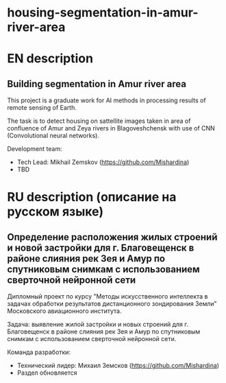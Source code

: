 # housing-segmentation-in-amur-river-area
# EN description
## Building segmentation in Amur river area
This project is a graduate work for AI methods in processing results of remote sensing of Earth.

The task is to detect housing on sattellite images taken in area of confluence of Amur and Zeya rivers in Blagoveshchensk with use of CNN (Convolutional neural networks).

Development team:
- Tech Lead: Mikhail Zemskov (https://github.com/Mishardina)
- TBD

# RU description (описание на русском языке)
## Определение расположения жилых строений и новой застройки для г. Благовещенск в районе слияния рек Зея и Амур по спутниковым снимкам с использованием сверточной нейронной сети
Дипломный проект по курсу "Методы искусственного интеллекта в задачах обработки результатов дистанционного зондирования Земли" Московского авиационного института.

Задача: выявление жилой застройки и новых строений для г. Благовещенск в районе слияния рек Зея и Амур по спутниковым снимкам с использованием сверточной нейронной сети.

Команда разработки:
- Технический лидер: Михаил Земсков (https://github.com/Mishardina)
- Раздел обновляется
